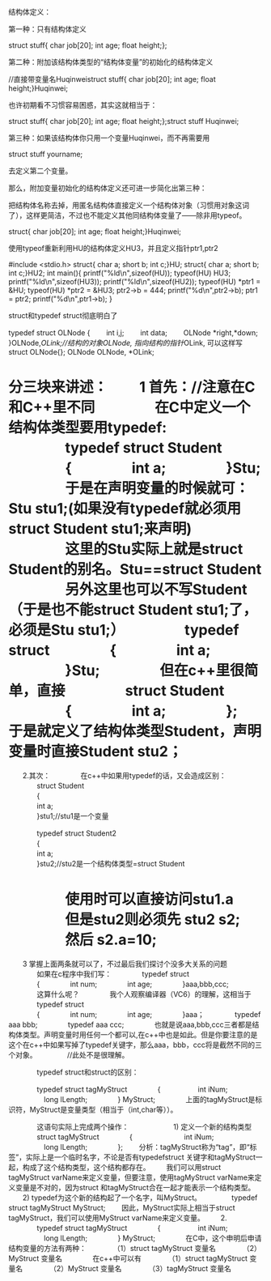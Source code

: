结构体定义：

 

第一种：只有结构体定义

struct stuff{        char job[20];        int age;        float height;};

 

第二种：附加该结构体类型的“结构体变量”的初始化的结构体定义

//直接带变量名Huqinweistruct stuff{        char job[20];        int age;        float height;}Huqinwei;

也许初期看不习惯容易困惑，其实这就相当于：

struct stuff{        char job[20];        int age;        float height;};struct stuff Huqinwei;

 

第三种：如果该结构体你只用一个变量Huqinwei，而不再需要用

struct stuff yourname;

去定义第二个变量。

那么，附加变量初始化的结构体定义还可进一步简化出第三种：

把结构体名称去掉，用匿名结构体直接定义一个结构体对象（习惯用对象这词了），这样更简洁，不过也不能定义其他同结构体变量了——除非用typeof。

struct{        char job[20];        int age;        float height;}Huqinwei;

使用typeof重新利用HU的结构体定义HU3，并且定义指针ptr1,ptr2

#include <stdio.h> struct{        char a;        short b;        int c;}HU; struct{        char a;        short b;        int c;}HU2; int main(){         printf("%ld\n",sizeof(HU));         typeof(HU) HU3;        printf("%ld\n",sizeof(HU3));        printf("%ld\n",sizeof(HU2));        typeof(HU) *ptr1 = &HU;        typeof(HU) *ptr2 = &HU3;        ptr2->b = 444;        printf("%d\n",ptr2->b);        ptr1 = ptr2;        printf("%d\n",ptr1->b);  }

struct和typedef struct彻底明白了 

typedef struct OLNode
{
　　int i,j;
　　int data;
　　OLNode *right,*down;
}OLNode,*OLink;//结构的对象OLNode, 指向结构的指针*OLink,
可以这样写
struct OLNode{};
OLNode OLNode, *OLink;

 
 
分三块来讲述：
　　1 首先：//注意在C和C++里不同
　　　　在C中定义一个结构体类型要用typedef:
　　　　typedef struct Student
　　　　{
　　　　int a;
　　　　}Stu;
　　　　于是在声明变量的时候就可：Stu stu1;(如果没有typedef就必须用struct Student stu1;来声明)
　　　　这里的Stu实际上就是struct Student的别名。Stu==struct Student
　　　　另外这里也可以不写Student（于是也不能struct Student stu1;了，必须是Stu stu1;）
　　　　typedef struct
　　　　{
　　　　int a;
　　　　}Stu;
　　　　但在c++里很简单，直接
　　　　struct Student
　　　　{
　　　　int a;
　　　　};　　　　
　　　　于是就定义了结构体类型Student，声明变量时直接Student stu2；
======================================================================================

　　2.其次：
　　　　在c++中如果用typedef的话，又会造成区别：
　　　　struct   Student   
　　　　{   
　　　　int   a;   
　　　　}stu1;//stu1是一个变量  
 
　　　　typedef   struct   Student2   
　　　　{   
　　　　int   a;   
　　　　}stu2;//stu2是一个结构体类型=struct Student  
 
　　　　使用时可以直接访问stu1.a
　　　　但是stu2则必须先   stu2 s2;
　　　　然后               s2.a=10;
======================================================================================

　　3 掌握上面两条就可以了，不过最后我们探讨个没多大关系的问题
　　　　如果在c程序中我们写：
　　　　typedef struct  
　　　　{
　　　　int num;
　　　　int age;
　　　　}aaa,bbb,ccc;
　　　　这算什么呢？
　　　　我个人观察编译器（VC6）的理解，这相当于
　　　　typedef struct  
　　　　{
　　　　int num;
　　　　int age;
　　　　}aaa；
　　　　typedef aaa bbb;
　　　　typedef aaa ccc;
　　　　也就是说aaa,bbb,ccc三者都是结构体类型。声明变量时用任何一个都可以,在c++中也是如此。但是你要注意的是这个在c++中如果写掉了typedef关键字，那么aaa，bbb，ccc将是截然不同的三个对象。
　　　　//此处不是很理解。
　　 
 
 
　　　　typedef struct和struct的区别：
 
 
　　　　typedef struct tagMyStruct
　　　　{ 
　　　　　int iNum;
　　　　　long lLength;
　　　　} MyStruct;
　　　　上面的tagMyStruct是标识符，MyStruct是变量类型（相当于（int,char等））。
 
 
　　　　这语句实际上完成两个操作：
　　　　　　1) 定义一个新的结构类型
　　　　struct tagMyStruct
　　　　{　　 
　　　　　int iNum; 
　　　　　long lLength; 
　　　　};
　　分析：tagMyStruct称为“tag”，即“标签”，实际上是一个临时名字，不论是否有typedefstruct 关键字和tagMyStruct一起，构成了这个结构类型，这个结构都存在。
　　我们可以用struct tagMyStruct varName来定义变量，但要注意，使用tagMyStruct varName来定义变量是不对的，因为struct 和tagMyStruct合在一起才能表示一个结构类型。
　　2) typedef为这个新的结构起了一个名字，叫MyStruct。
　　　　typedef struct tagMyStruct MyStruct;
　　因此，MyStruct实际上相当于struct tagMyStruct，我们可以使用MyStruct varName来定义变量。
　　2.
　　　　typedef struct tagMyStruct
　　　　{ 
　　　　　int iNum;
　　　　　long lLength;
　　　　} MyStruct;
　　　　在C中，这个申明后申请结构变量的方法有两种：
　　　　（1）struct tagMyStruct 变量名
　　　　（2）MyStruct 变量名
　　　　在c++中可以有
　　　　（1）struct tagMyStruct 变量名
　　　　（2）MyStruct 变量名
　　　　（3）tagMyStruct 变量名